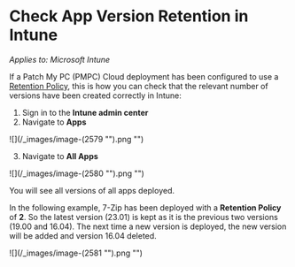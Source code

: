 # Check App Version Retention in Intune

_Applies to: Microsoft Intune_

If a Patch My PC (PMPC) Cloud deployment has been configured to use a [Retention Policy](../../cloud-deployments/deploying-an-app-using-cloud/cloud-configurations-deployment-tab/retention-policy-deployments.md), this is how you can check that the relevant number of versions have been created correctly in Intune:

1. Sign in to the **Intune admin center**
2. Navigate to **Apps**

!\[]\(/\_images/image-(2579 "").png "")

3. Navigate to **All Apps**

!\[]\(/\_images/image-(2580 "").png "")

You will see all versions of all apps deployed.

In the following example, 7-Zip has been deployed with a **Retention Policy** of **2**. So the latest version (23.01) is kept as it is the previous two versions (19.00 and 16.04). The next time a new version is deployed, the new version will be added and version 16.04 deleted.

!\[]\(/\_images/image-(2581 "").png "")
